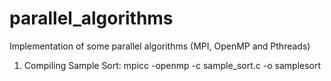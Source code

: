 parallel_algorithms
===================

Implementation of some parallel algorithms (MPI, OpenMP and Pthreads)


1. Compiling Sample Sort:
	mpicc -openmp -c sample_sort.c -o samplesort
